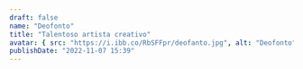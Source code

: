 ```yaml
---
draft: false
name: "Deofonto"
title: "Talentoso artista creativo"
avatar: { src: "https://i.ibb.co/RbSFFpr/deofanto.jpg", alt: "Deofonto" }
publishDate: "2022-11-07 15:39"
---
```

